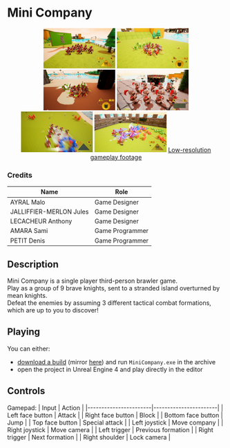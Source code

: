 # Mini Company
<div align="center">
  <img src="Screenshots/tutorial.png" width=33% height=33% /> <img src="Screenshots/first_combat.png" width=33% height=33% /> <img src="Screenshots/formation_fighting.png" width=33% height=33% /> <img src="Screenshots/ranged_attack.png" width=33% height=33% /> <img src="Screenshots/thrust_attack.png" width=33% height=33% /> <img src="Screenshots/final_battle.png" width=33% height=33% /> 
 <a href="https://www.youtube.com/watch?v=oyDPEQYcDxI">Low-resolution gameplay footage</a>
</div>
 
### Credits
| Name                      | Role              |
|---------------------------|-------------------|
| AYRAL Malo                | Game Designer     |
| JALLIFFIER-MERLON Jules   | Game Designer     |
| LECACHEUR Anthony         | Game Designer     |
| AMARA Sami                | Game Programmer   |
| PETIT Denis               | Game Programmer   |
 
## Description
Mini Company is a single player third-person brawler game.  
Play as a group of 9 brave knights, sent to a stranded island overturned by mean knights.  
Defeat the enemies by assuming 3 different tactical combat formations, which are up to you to discover! 


## Playing
You can either:
- [download a build](https://github.com/Bad-Sam/mini_company/releases) (mirror [here](https://jules-jalliffier-merlon.itch.io/mini-company)) and run `MiniCompany.exe` in the archive
- open the project in Unreal Engine 4 and play directly in the editor


## Controls
Gamepad:
| Input                 | Action                |
|-----------------------|-----------------------|
| Left face button      | Attack                |
| Right face button     | Block                 |
| Bottom face button    | Jump                  |
| Top face button       | Special attack        |
| Left joystick         | Move company          |
| Right joystick        | Move camera           |
| Left trigger          | Previous formation    |
| Right trigger         | Next formation        |
| Right shoulder        | Lock camera           |
